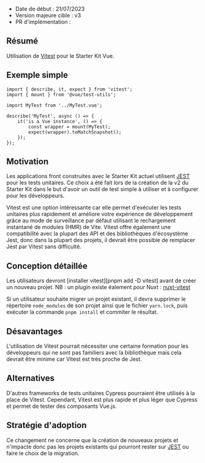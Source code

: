 - Date de début : 21/07/2023
- Version majeure cible : v3
- PR d'implémentation : 

## Résumé

Utilisation de [Vitest][Vitest] pour le Starter Kit Vue.

## Exemple simple

```
import { describe, it, expect } from 'vitest';
import { mount } from '@vue/test-utils';

import MyTest from '../MyTest.vue';

describe('MyTest', async () => {
	it('is a Vue instance', () => {
		const wrapper = mount(MyTest);
		expect(wrapper).toMatchSnapshot();
	});
});
```

## Motivation

Les applications front construites avec le Starter Kit actuel utilisent [JEST][JEST] pour les tests unitaires. Ce choix a été fait lors de la création de la v2 du Starter Kit dans le but d'avoir un outil de test simple à utiliser et à configurer pour les développeurs.

Vitest est une option intéressante car elle permet d'exécuter les tests unitaires plus rapidement et améliore votre expérience de développement grâce au mode de surveillance par défaut utilisant le rechargement instantané de modules (HMR) de Vite. Vitest offre également une compatibilité avec la plupart des API et des bibliothèques d'écosystème Jest, donc dans la plupart des projets, il devrait être possible de remplacer Jest par Vitest sans difficulté.

## Conception détaillée

Les utilisateurs devront [installer vitest][pnpm add -D vitest] avant de créer un nouveau projet.
NB : un plugin existe éalement pour Nuxt : [nuxt-vitest][nuxt-vitest]

Si un utilisateur souhaite migrer un projet existant, il devra supprimer le répertoire `node_modules` de son projet ainsi que le fichier `yarn.lock`, puis exécuter la commande `pnpm install` et commiter le résultat.

## Désavantages

L'utilisation de Vitest pourrait nécessiter une certaine formation pour les développeurs qui ne sont pas familiers avec la bibliothèque mais cela devrait être minime car Vitest est très proche de Jest.

## Alternatives

D'autres frameworks de tests unitaires Cypress pourraient être utilisés à la place de Vitest. Cependant, Vitest est plus rapide et plus léger que Cypress et permet de tester des composants Vue.js.

## Stratégie d'adoption

Ce changement ne concerne que la création de nouveaux projets et n'impacte donc pas les projets existants qui pourront rester sur [JEST] ou faire le choix de la migration.

[Vitest]: https://vitest.dev/
[nuxt-vitest]: https://nuxt.com/modules/vitest
[JEST]: https://jestjs.io/
